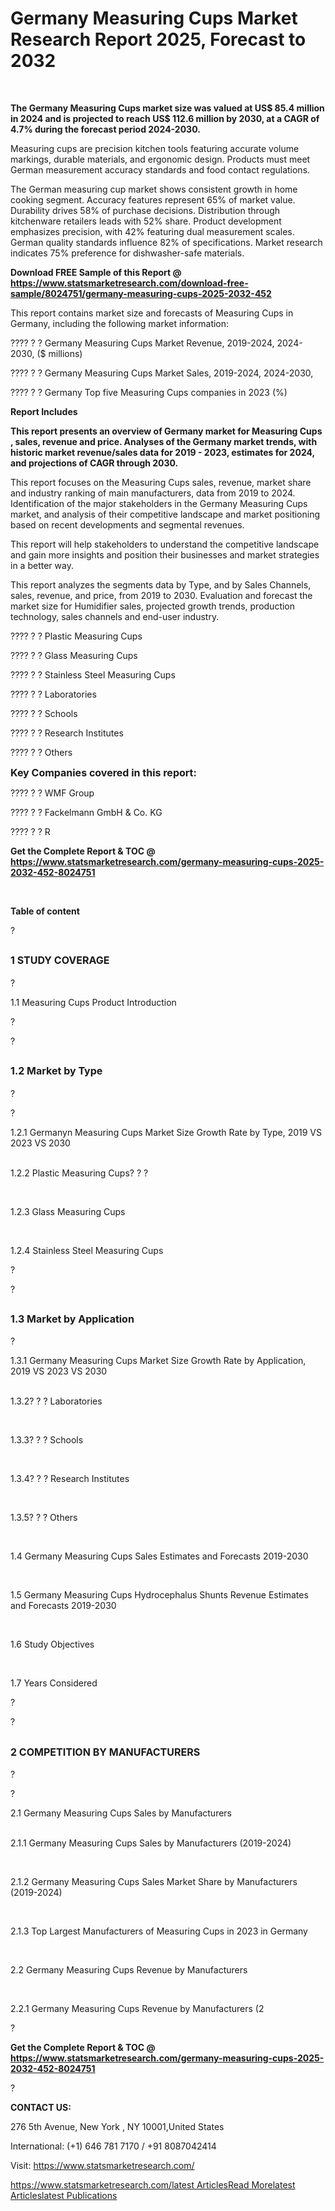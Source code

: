 <h1>Germany Measuring Cups Market Research Report 2025, Forecast to 2032</h1><br/><p><strong>The Germany Measuring Cups market size was valued at US$ 85.4 million in 2024 and is projected to reach US$ 112.6 million by 2030, at a <strong>CAGR</strong> of 4.7% during the forecast period 2024-2030.</strong></p>
 
 
 
 <p>Measuring cups are precision kitchen tools featuring accurate volume markings, durable materials, and ergonomic design. Products must meet German measurement accuracy standards and food contact regulations.</p>
 
 
 
 <p>The German measuring cup market shows consistent growth in home cooking segment. Accuracy features represent 65% of market value. Durability drives 58% of purchase decisions. Distribution through kitchenware retailers leads with 52% share. Product development emphasizes precision, with 42% featuring dual measurement scales. German quality standards influence 82% of specifications. Market research indicates 75% preference for dishwasher-safe materials.</p>
 
 
 
 <p><strong>Download FREE Sample of this Report @ <a href="https://www.statsmarketresearch.com/download-free-sample/8024751/germany-measuring-cups-2025-2032-452">https://www.statsmarketresearch.com/download-free-sample/8024751/germany-measuring-cups-2025-2032-452</a></strong></p>
 
 
 
 <p>This report contains market size and forecasts of Measuring Cups in Germany, including the following market information:</p>
 
 
 
 <p>???? ? ? Germany Measuring Cups Market Revenue, 2019-2024, 2024-2030, ($ millions)</p>
 
 
 
 <p>???? ? ? Germany Measuring Cups Market Sales, 2019-2024, 2024-2030,</p>
 
 
 
 <p>???? ? ? Germany Top five Measuring Cups companies in 2023 (%)</p>
 
 
 
 <p><strong>Report Includes</strong></p>
 
 
 
 <p><strong>This report presents an overview of Germany market for Measuring Cups , sales, revenue and price. Analyses of the Germany market trends, with historic market revenue/sales data for 2019 - 2023, estimates for 2024, and projections of <strong>CAGR</strong> through 2030.</strong></p>
 
 
 
 <p>This report focuses on the Measuring Cups sales, revenue, market share and industry ranking of main manufacturers, data from 2019 to 2024. Identification of the major stakeholders in the Germany Measuring Cups market, and analysis of their competitive landscape and market positioning based on recent developments and segmental revenues.</p>
 
 
 
 <p>This report will help stakeholders to understand the competitive landscape and gain more insights and position their businesses and market strategies in a better way.</p>
 
 
 
 <p>This report analyzes the segments data by Type, and by Sales Channels, sales, revenue, and price, from 2019 to 2030. Evaluation and forecast the market size for Humidifier sales, projected growth trends, production technology, sales channels and end-user industry.</p>
 
 
 
 <p>???? ? ? Plastic Measuring Cups</p>
 
 
 
 <p>???? ? ? Glass Measuring Cups</p>
 
 
 
 <p>???? ? ? Stainless Steel Measuring Cups</p>
 
 
 
 <p>???? ? ? Laboratories</p>
 
 
 
 <p>???? ? ? Schools</p>
 
 
 
 <p>???? ? ? Research Institutes</p>
 
 
 
 <p>???? ? ? Others</p>
 
 
 
 <p><span style="font-size:16px"><strong>Key Companies covered in this report:</strong></span></p>
 
 
 
 <p>???? ? ? WMF Group</p>
 
 
 
 <p>???? ? ? Fackelmann GmbH & Co. KG</p>
 
 
 
 <p>???? ? ? R</p>
 
 
 
 <div><b>Get the Complete Report & TOC @ <a href="https://www.statsmarketresearch.com/germany-measuring-cups-2025-2032-452-8024751">https://www.statsmarketresearch.com/germany-measuring-cups-2025-2032-452-8024751</a></b></div>
 
 
 
 <p><br />
 
 <b>Table of content</b></p>
 
 
 
 <p>? </p>
 
 
 
 <h2><span style="font-size:16px"><strong>1 STUDY COVERAGE</strong></span></h2>
 
 
 
 <p>? </p>
 
 
 
 <p>1.1 Measuring Cups Product Introduction</p>
 
 
 
 <p>? </p>
 
 
 
 <p>? </p>
 
 
 
 <h2><span style="font-size:16px"><strong>1.2 Market by Type</strong></span></h2>
 
 
 
 <p>? </p>
 
 
 
 <p>? </p>
 
 
 
 <p>1.2.1 Germanyn Measuring Cups Market Size Growth Rate by Type, 2019 VS 2023 VS 2030<br />
 
 <br />
 
 1.2.2 Plastic Measuring Cups? ? ? <br />
 
 <br />
 
 1.2.3 Glass Measuring Cups<br />
 
 <br />
 
 1.2.4 Stainless Steel Measuring Cups<br />
 
 ? </p>
 
 
 
 <p>? </p>
 
 
 
 <h2><span style="font-size:16px"><strong>1.3 Market by Application</strong></span></h2>
 
 
 
 <p>? </p>
 
 
 
 <p>1.3.1 Germany Measuring Cups Market Size Growth Rate by Application, 2019 VS 2023 VS 2030<br />
 
 <br />
 
 1.3.2? ? ? Laboratories<br />
 
 <br />
 
 1.3.3? ? ? Schools<br />
 
 <br />
 
 1.3.4? ? ? Research Institutes<br />
 
 <br />
 
 1.3.5? ? ? Others<br />
 
 <br />
 
 1.4 Germany Measuring Cups Sales Estimates and Forecasts 2019-2030<br />
 
 <br />
 
 1.5 Germany Measuring Cups Hydrocephalus Shunts Revenue Estimates and Forecasts 2019-2030<br />
 
 <br />
 
 1.6 Study Objectives<br />
 
 <br />
 
 1.7 Years Considered</p>
 
 
 
 <p>? </p>
 
 
 
 <p>? </p>
 
 
 
 <h2><span style="font-size:16px"><strong>2 COMPETITION BY MANUFACTURERS</strong></span></h2>
 
 
 
 <p>? </p>
 
 
 
 <p>? </p>
 
 
 
 <p>2.1 Germany Measuring Cups Sales by Manufacturers<br />
 
 <br />
 
 2.1.1 Germany Measuring Cups Sales by Manufacturers (2019-2024)<br />
 
 <br />
 
 2.1.2 Germany Measuring Cups Sales Market Share by Manufacturers (2019-2024)<br />
 
 <br />
 
 2.1.3 Top Largest Manufacturers of Measuring Cups in 2023 in Germany<br />
 
 <br />
 
 2.2 Germany Measuring Cups Revenue by Manufacturers<br />
 
 <br />
 
 2.2.1 Germany Measuring Cups Revenue by Manufacturers (2</p>
 
 
 
 <p>? </p>
 
 
 
 <div><b>Get the Complete Report & TOC @ <a href="https://www.statsmarketresearch.com/germany-measuring-cups-2025-2032-452-8024751">https://www.statsmarketresearch.com/germany-measuring-cups-2025-2032-452-8024751</a></b></div>
 
 
 
 <p>? </p>
 
 
 
 <p><b>CONTACT US:</b><br />
 
 276 5th Avenue, New York , NY 10001,United States<br />
 
 International: (+1) 646 781 7170 / +91 8087042414<br />
 
 Visit: <a href="https://www.statsmarketresearch.com/">https://www.statsmarketresearch.com/</a><br />
 
 <a href="https://gyeongbokgung.com">https://www.statsmarketresearch.com/</a><a href="https://hallyeomaritime.com">latest Articles</a><a href="https://jingwansa.com">Read More</a><a href="https://nguoiviet.jp/">latest Articles</a><a href="https://www.intelmarketresearch.com/">latest Publications</a></p>